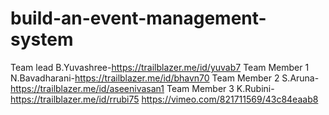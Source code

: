 # build-an-event-management-system
Team lead B.Yuvashree-https://trailblazer.me/id/yuvab7
Team Member 1 N.Bavadharani-https://trailblazer.me/id/bhavn70
Team Member 2 S.Aruna-https://trailblazer.me/id/aseenivasan1
Team Member 3 K.Rubini-https://trailblazer.me/id/rrubi75
https://vimeo.com/821711569/43c84eaab8
